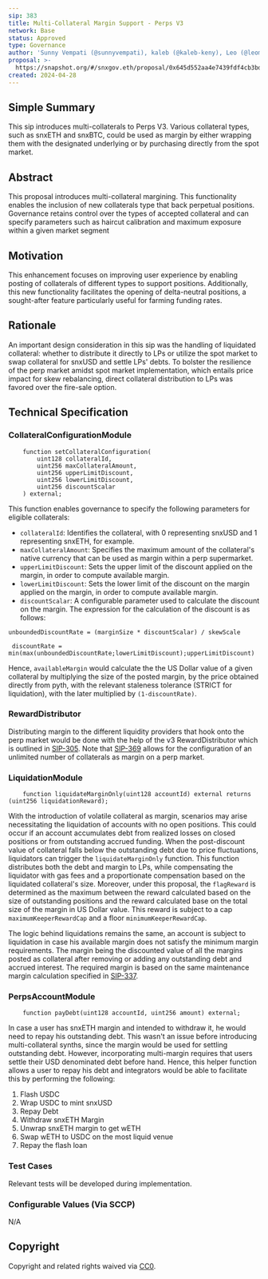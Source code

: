 ```yaml
---
sip: 383
title: Multi-Collateral Margin Support - Perps V3
network: Base
status: Approved
type: Governance
author: 'Sunny Vempati (@sunnyvempati), kaleb (@kaleb-keny), Leo (@leomassazza)'
proposal: >-
  https://snapshot.org/#/snxgov.eth/proposal/0x645d552aa4e7439fdf4cb3bd16a9b206f54c57dc1d459cf28564ea1bc8930e0c
created: 2024-04-28
---
```


<!--You can leave these HTML comments in your merged SIP and delete the visible duplicate text guides, they will not appear and may be helpful to refer to if you edit it again. This is the suggested template for new SIPs. Note that an SIP number will be assigned by an editor. When opening a pull request to submit your SIP, please use an abbreviated title in the filename, `sip-draft_title_abbrev.md`. The title should be 44 characters or less.-->

## Simple Summary

<!--"If you can't explain it simply, you don't understand it well enough." Simply describe the outcome the proposed changes intends to achieve. This should be non-technical and accessible to a casual community member.-->

This sip introduces multi-collaterals to Perps V3. Various collateral types, such as snxETH and snxBTC, could be used as margin by either wrapping them with the designated underlying or by purchasing directly from the spot market.

## Abstract

<!--A short (~200 word) description of the proposed change, the abstract should clearly describe the proposed change. This is what *will* be done if the SIP is implemented, not *why* it should be done or *how* it will be done. If the SIP proposes deploying a new contract, write, "we propose to deploy a new contract that will do x".-->

This proposal introduces multi-collateral margining. This functionality enables the inclusion of new collaterals type that back perpetual positions. Governance retains control over the types of accepted collateral and can specify parameters such as haircut calibration and maximum exposure within a given market segment


## Motivation

<!--This is the problem statement. This is the *why* of the SIP. It should clearly explain *why* the current state of the protocol is inadequate.  It is critical that you explain *why* the change is needed, if the SIP proposes changing how something is calculated, you must address *why* the current calculation is inaccurate or wrong. This is not the place to describe how the SIP will address the issue!-->

This enhancement focuses on improving user experience by enabling  posting of collaterals of different types to support positions. Additionally, this new functionality facilitates the opening of delta-neutral positions, a sought-after feature particularly useful for farming funding rates.

## Rationale

<!--This is where you explain the reasoning behind how you propose to solve the problem. Why did you propose to implement the change in this way, what were the considerations and trade-offs. The rationale fleshes out what motivated the design and why particular design decisions were made. It should describe alternate designs that were considered and related work. The rationale may also provide evidence of consensus within the community, and should discuss important objections or concerns raised during discussion.-->

An important design consideration in this sip was the handling of liquidated collateral: whether to distribute it directly to LPs or utilize the spot market to swap collateral for snxUSD and settle LPs' debts. To bolster the resilience of the perp market amidst spot market implementation, which entails price impact for skew rebalancing,  direct collateral distribution to LPs was favored over the fire-sale option.


## Technical Specification

<!--The technical specification should outline the public API of the changes proposed. That is, changes to any of the interfaces Synthetix currently exposes or the creations of new ones.-->

### CollateralConfigurationModule


```solidity
    function setCollateralConfiguration(
        uint128 collateralId,
        uint256 maxCollateralAmount,
        uint256 upperLimitDiscount,
        uint256 lowerLimitDiscount,
        uint256 discountScalar
    ) external;
```

This function enables governance to specify the following parameters for eligible collaterals:

- `collateralId`: Identifies the collateral, with 0 representing snxUSD and 1 representing snxETH, for example.
- `maxCollateralAmount`: Specifies the maximum amount of the collateral's native currency that can be used as margin within a perp supermarket.
- `upperLimitDiscount`: Sets the upper limit of the discount applied on the margin, in order to compute available margin.
- `lowerLimitDiscount`: Sets the lower limit of the discount on the margin applied on the margin, in order to compute available margin.
- `discountScalar`: A configurable parameter used to calculate the discount on the margin. The expression for the calculation of the discount is as follows:

` unboundedDiscountRate = (marginSize * discountScalar) / skewScale `

` discountRate = min(max(unboundedDiscountRate;lowerLimitDiscount);upperLimitDiscount)`

Hence, `availableMargin` would calculate the the US Dollar value of a given collateral by multiplying the size of the posted margin, by the price obtained directly from pyth, with the relevant staleness tolerance (STRICT for liquidation), with the later multiplied by `(1-discountRate)`.

### RewardDistributor

Distributing margin to the different liquidity providers that hook onto the perp market would be done with the help of the v3 RewardDistributor which is outlined in [SIP-305](https://sips.synthetix.io/sips/sip-305/). Note that [SIP-369](https://sips.synthetix.io/sips/sip-369/) allows for the configuration of an unlimited number of collaterals as margin on a perp market.

### LiquidationModule

```solidity
    function liquidateMarginOnly(uint128 accountId) external returns (uint256 liquidationReward);
```

With the introduction of volatile collateral as margin, scenarios may arise necessitating the liquidation of accounts with no open positions. This could occur if an account accumulates debt from realized losses on closed positions or from outstanding accrued funding. When the post-discount value of collateral falls below the outstanding debt due to price fluctuations, liquidators can trigger the `liquidateMarginOnly` function. This function distributes both the debt and margin to LPs, while compensating the liquidator with gas fees and a proportionate compensation based on the liquidated collateral's size.
Moreover, under this proposal, the `flagReward` is determined as the maximum between the reward calculated based on the size of outstanding positions and the reward calculated base on the total size of the margin in US Dollar value. This reward is subject to a cap `maximumKeeperRewardCap` and a floor `minimumKeeperRewardCap`.

The logic behind liquidations  remains the same, an account is subject to liquidation in case his available margin does not satisfy the minimum margin requirements. The margin being the discounted value of all the margins posted as collateral after removing or adding any outstanding debt and accrued interest. The required margin is based on the same maintenance margin calculation specified in [SIP-337](https://sips.synthetix.io/sips/sip-337/). 


### PerpsAccountModule

```solidity
    function payDebt(uint128 accountId, uint256 amount) external;
```

In case a user has snxETH margin and intended to withdraw it, he would need to repay his outstanding debt. This wasn't an issue before introducing multi-collateral synths, since the margin would be used for settling outstanding debt. However, incorporating  multi-margin requires that users settle their USD denominated debt before hand. Hence, this helper function allows a user to repay his debt and integrators would be able to facilitate this by performing the following:
1) Flash USDC
2) Wrap USDC to mint snxUSD
3) Repay Debt
4) Withdraw snxETH Margin
5) Unwrap snxETH margin to get wETH
6) Swap wETH to USDC on the most liquid venue
7) Repay the flash loan

### Test Cases

<!--Test cases for an implementation are mandatory for SIPs but can be included with the implementation..-->

Relevant tests will be developed during implementation.

### Configurable Values (Via SCCP)

<!--Please list all values configurable via SCCP under this implementation.-->

N/A

## Copyright

Copyright and related rights waived via [CC0](https://creativecommons.org/publicdomain/zero/1.0/).
